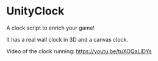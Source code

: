 # UnityClock
A clock script to enrich your game!

It has a real wall clock in 3D and a canvas clock.

Video of the clock running:
https://youtu.be/tuXOQaLlDYs


